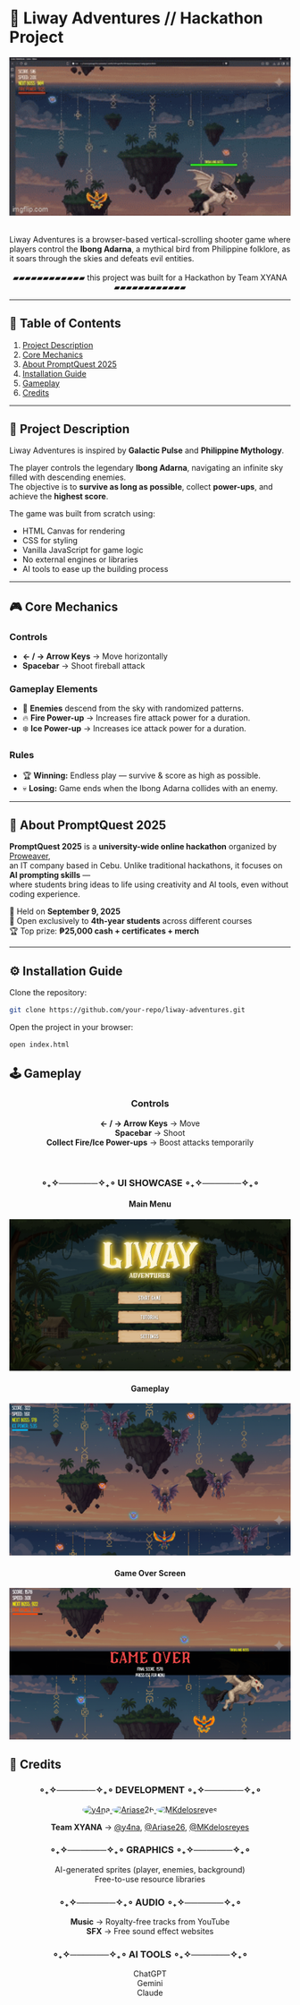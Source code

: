 # 🌌 Liway Adventures // Hackathon Project
<div align = "center">
 <p align="center">
  <img src="assets/preview/game-preview.gif" alt="Demo" width="700"/>
</p>
</div>
<br> Liway Adventures is a browser-based vertical-scrolling shooter game where players control the <strong>Ibong Adarna</strong>, a mythical bird from Philippine folklore, as it soars through the skies and defeats evil entities.
<br>
<div align = "center">
  <br>▰▰▰▰▰▰▰▰▰▰▰▰ this project was built for a Hackathon by Team XYANA ▰▰▰▰▰▰▰▰▰▰▰▰
</div>

---

## 📑 Table of Contents
1. [Project Description](#project-description)  
2. [Core Mechanics](#core-mechanics)  
3. [About PromptQuest 2025](#about-promptquest-2025)  
4. [Installation Guide](#installation-guide)  
5. [Gameplay](#gameplay)  
6. [Credits](#credits)  

---

## 📝 Project Description <a name="project-description"></a>
Liway Adventures is inspired by **Galactic Pulse** and **Philippine Mythology**.  

The player controls the legendary **Ibong Adarna**, navigating an infinite sky filled with descending enemies.  
The objective is to **survive as long as possible**, collect **power-ups**, and achieve the **highest score**.  

The game was built from scratch using:  
- HTML Canvas for rendering  
- CSS for styling  
- Vanilla JavaScript for game logic  
- No external engines or libraries
- AI tools to ease up the building process

---

## 🎮 Core Mechanics  <a name="core-mechanics"></a>

### Controls
- **← / → Arrow Keys** → Move horizontally  
- **Spacebar** → Shoot fireball attack  

### Gameplay Elements
- 👾 **Enemies** descend from the sky with randomized patterns.  
- 🔥 **Fire Power-up** → Increases fire attack power for a duration.  
- ❄️ **Ice Power-up** → Increases ice attack power for a duration.  

### Rules
- 🏆 **Winning:** Endless play — survive & score as high as possible.  
- 💀 **Losing:** Game ends when the Ibong Adarna collides with an enemy.  

---

## 📢 About PromptQuest 2025  <a name="about-promptquest-2025"></a>

**PromptQuest 2025** is a **university-wide online hackathon** organized by [Proweaver](https://www.proweaver.com/),  
an IT company based in Cebu. Unlike traditional hackathons, it focuses on **AI prompting skills** —  
where students bring ideas to life using creativity and AI tools, even without coding experience.  

📌 Held on **September 9, 2025**  
🎯 Open exclusively to **4th-year students** across different courses  
🏆 Top prize: **₱25,000 cash + certificates + merch**  

---

## ⚙️ Installation Guide <a name="installation-guide"></a>
Clone the repository:  
```bash
git clone https://github.com/your-repo/liway-adventures.git
```
Open the project in your browser:
```bash
open index.html
```
## 🕹️ Gameplay <a name="gameplay"></a>
<div align = "center">

### Controls  
**← / → Arrow Keys** → Move  
**Spacebar** → Shoot  
**Collect Fire/Ice Power-ups** → Boost attacks temporarily  

<br>

### ∘₊✧──────✧₊∘ UI SHOWCASE ∘₊✧──────✧₊∘  

#### Main Menu  
<img src = "assets/preview/liway-menu-preview.png" alt = "Main Menu"/>  

#### Gameplay  
<img src = "assets/preview/liway-main-preview1.png" alt = "Gameplay"/>  

#### Game Over Screen  
<img src = "assets/preview/liway-main-preview2.png" alt = "Game Over"/>  

</div>

## 📜 Credits  <a name="credits"></a>

<div align="center">

### ∘₊✧──────✧₊∘ DEVELOPMENT ∘₊✧──────✧₊∘  
<p align="center">
  <a href="https://github.com/y4na">
    <img src="https://github.com/y4na.png?size=100" width="100" height="100" style="border-radius:50%;" alt="y4na"/>
  </a>
  <a href="https://github.com/Ariase26">
    <img src="https://github.com/Ariase26.png?size=100" width="100" height="100" style="border-radius:50%;" alt="Ariase26"/>
  </a>
  <a href="https://github.com/MKdelosreyes">
    <img src="https://github.com/MKdelosreyes.png?size=100" width="100" height="100" style="border-radius:50%;" alt="MKdelosreyes"/>
  </a>
</p>

<p align="center">
  <b>Team XYANA</b> → 
  <a href="https://github.com/y4na">@y4na</a>, 
  <a href="https://github.com/Ariase26">@Ariase26</a>, 
  <a href="https://github.com/MKdelosreyes">@MKdelosreyes</a>
</p>


### ∘₊✧──────✧₊∘ GRAPHICS ∘₊✧──────✧₊∘  
AI-generated sprites (player, enemies, background)  
Free-to-use resource libraries  

### ∘₊✧──────✧₊∘ AUDIO ∘₊✧──────✧₊∘  
**Music** → Royalty-free tracks from YouTube  
**SFX** → Free sound effect websites  

### ∘₊✧──────✧₊∘ AI TOOLS ∘₊✧──────✧₊∘  
ChatGPT  
Gemini  
Claude  

</div>


